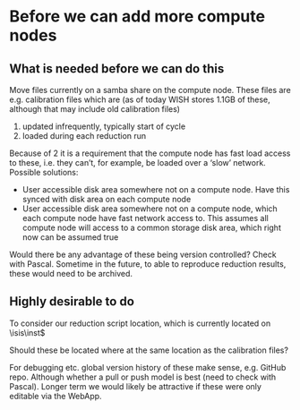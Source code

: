 # Before we can add more compute nodes

## What is needed before we can do this

Move files currently on a samba share on the compute node. These files are e.g. calibration files which are (as of today WISH stores 1.1GB of these, although that may include old calibration files)

1. updated infrequently, typically start of cycle
2. loaded during each reduction run

Because of 2 it is a requirement that the compute node has fast load access to these, i.e. they can’t, for example, be loaded over a ‘slow’ network. 
Possible solutions:

* User accessible disk area somewhere not on a compute node. Have this synced with disk area on each compute node
* User accessible disk area somewhere not on a compute node, which each compute node have fast network access to. This assumes all compute node will access to a common storage disk area, which right now can be assumed true

Would there be any advantage of these being version controlled? Check with Pascal. Sometime in the future, to able to reproduce reduction results, these would need to be archived.  

## Highly desirable to do

To consider our reduction script location, which is currently located on \isis\inst$

Should these be located where at the same location as the calibration files?

For debugging etc. global version history of these make sense, e.g. GitHub repo. Although whether a pull or push model is best (need to check with Pascal). 
Longer term we would likely be attractive if these were only editable via the WebApp.

